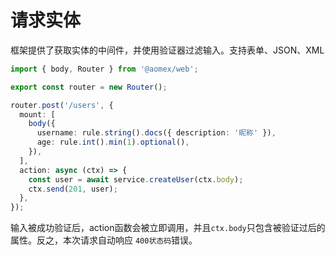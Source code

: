 # 请求实体

框架提供了获取实体的中间件，并使用验证器过滤输入。支持表单、JSON、XML

```typescript
import { body, Router } from '@aomex/web';

export const router = new Router();

router.post('/users', {
  mount: [
    body({
      username: rule.string().docs({ description: '昵称' }),
      age: rule.int().min(1).optional(),
    }),
  ],
  action: async (ctx) => {
    const user = await service.createUser(ctx.body);
    ctx.send(201, user);
  },
});
```

输入被成功验证后，action函数会被立即调用，并且`ctx.body`只包含被验证过后的属性。反之，本次请求自动响应 `400状态码`错误。
